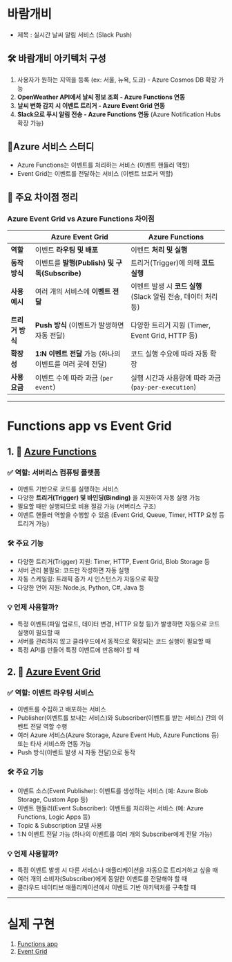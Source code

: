 # 바람개비 
- 제목 : 실시간 날씨 알림 서비스 (Slack Push)

## 🛠 바람개비 아키텍처 구성
1. 사용자가 원하는 지역을 등록 (ex: 서울, 뉴욕, 도쿄) - Azure Cosmos DB 확장 가능
2. **OpenWeather API에서 날씨 정보 조회 - Azure Functions 연동**
3. **날씨 변화 감지 시 이벤트 트리거 - Azure Event Grid 연동**
4. **Slack으로 푸시 알림 전송 - Azure Functions 연동** (Azure Notification Hubs 확장 가능)

## Azure 서비스 스터디
- Azure Functions는 이벤트를 처리하는 서비스 (이벤트 핸들러 역할)
- Event Grid는 이벤트를 전달하는 서비스 (이벤트 브로커 역할)

## 📌 주요 차이점 정리
### Azure Event Grid vs Azure Functions 차이점
|  | **Azure Event Grid** | **Azure Functions** |
|---|---|---|
| **역할** | 이벤트 **라우팅 및 배포** | 이벤트 **처리 및 실행** |
| **동작 방식** | 이벤트를 **발행(Publish) 및 구독(Subscribe)** | 트리거(Trigger)에 의해 **코드 실행** |
| **사용 예시** | 여러 개의 서비스에 **이벤트 전달** | 이벤트 발생 시 **코드 실행** (Slack 알림 전송, 데이터 처리 등) |
| **트리거 방식** | **Push 방식** (이벤트가 발생하면 자동 전달) | 다양한 트리거 지원 (Timer, Event Grid, HTTP 등) |
| **확장성** | **1:N 이벤트 전달** 가능 (하나의 이벤트를 여러 곳에 전달) | 코드 실행 수요에 따라 자동 확장 |
| **사용 요금** | 이벤트 수에 따라 과금 (`per event`) | 실행 시간과 사용량에 따라 과금 (`pay-per-execution`) |

---

# Functions app vs Event Grid
## 1. 🔹 [Azure Functions](https://github.com/hachuu/developGuide/blob/main/Cloud/%EB%B0%94%EB%9E%8C%EA%B0%9C%EB%B9%84/functions%20app.md)

### ✅ 역할: 서버리스 컴퓨팅 플랫폼

- 이벤트 기반으로 코드를 실행하는 서비스
- 다양한 **트리거(Trigger) 및 바인딩(Binding)** 을 지원하여 자동 실행 가능
- 필요할 때만 실행되므로 비용 절감 가능 (서버리스 구조)
- 이벤트 핸들러 역할을 수행할 수 있음 (Event Grid, Queue, Timer, HTTP 요청 등 트리거 가능)

### 🛠️ 주요 기능

- 다양한 트리거(Trigger) 지원: Timer, HTTP, Event Grid, Blob Storage 등
- 서버 관리 불필요: 코드만 작성하면 자동 실행
- 자동 스케일링: 트래픽 증가 시 인스턴스가 자동으로 확장
- 다양한 언어 지원: Node.js, Python, C#, Java 등

### 💡 언제 사용할까?

- 특정 이벤트(파일 업로드, 데이터 변경, HTTP 요청 등)가 발생하면 자동으로 코드 실행이 필요할 때
- 서버를 관리하지 않고 클라우드에서 동적으로 확장되는 코드 실행이 필요할 때
- 특정 API를 만들어 특정 이벤트에 반응해야 할 때
   
## 2. 🔹 [Azure Event Grid](https://github.com/hachuu/developGuide/blob/main/Cloud/%EB%B0%94%EB%9E%8C%EA%B0%9C%EB%B9%84/event%20grid.md)
### ✅ 역할: 이벤트 라우팅 서비스

- 이벤트를 수집하고 배포하는 서비스
- Publisher(이벤트를 보내는 서비스)와 Subscriber(이벤트를 받는 서비스) 간의 이벤트 전달 역할 수행
- 여러 Azure 서비스(Azure Storage, Azure Event Hub, Azure Functions 등) 또는 타사 서비스와 연동 가능
- Push 방식(이벤트 발생 시 자동 전달)으로 동작

### 🛠️ 주요 기능

- 이벤트 소스(Event Publisher): 이벤트를 생성하는 서비스 (예: Azure Blob Storage, Custom App 등)
- 이벤트 핸들러(Event Subscriber): 이벤트를 처리하는 서비스 (예: Azure Functions, Logic Apps 등)
- Topic & Subscription 모델 사용
- 1:N 이벤트 전달 가능 (하나의 이벤트를 여러 개의 Subscriber에게 전달 가능)

### 💡 언제 사용할까?

- 특정 이벤트 발생 시 다른 서비스나 애플리케이션을 자동으로 트리거하고 싶을 때
- 여러 개의 소비자(Subscriber)에게 동일한 이벤트를 전달해야 할 때
- 클라우드 네이티브 애플리케이션에서 이벤트 기반 아키텍처를 구축할 때

---
# 실제 구현
1. [Functions app](https://github.com/hachuu/developGuide/blob/main/Cloud/azure/%EB%B0%94%EB%9E%8C%EA%B0%9C%EB%B9%84/functions%20app.md)
2. [Event Grid](https://github.com/hachuu/developGuide/blob/main/Cloud/azure/%EB%B0%94%EB%9E%8C%EA%B0%9C%EB%B9%84/event%20grid.md)
